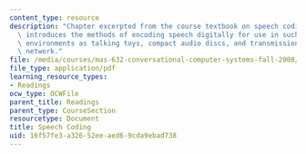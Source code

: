 ```yaml
---
content_type: resource
description: "Chapter excerpted from the course textbook on speech coding. This chapter\
  \ introduces the methods of encoding speech digitally for use in such \r\ndiverse\
  \ environments as talking toys, compact audio discs, and transmission over the telephone\
  \ network."
file: /media/courses/mas-632-conversational-computer-systems-fall-2008/16f57fe3a32652eeaed69cda9ebad738_shmandt_txt_ch3.pdf
file_type: application/pdf
learning_resource_types:
- Readings
ocw_type: OCWFile
parent_title: Readings
parent_type: CourseSection
resourcetype: Document
title: Speech Coding
uid: 16f57fe3-a326-52ee-aed6-9cda9ebad738
---
```


